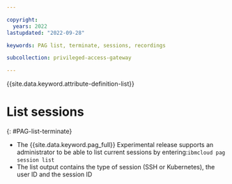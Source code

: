 ```yaml
---

copyright:
  years: 2022
lastupdated: "2022-09-28"

keywords: PAG list, terminate, sessions, recordings

subcollection: privileged-access-gateway

---
```


{{site.data.keyword.attribute-definition-list}}

# List sessions​
{: #PAG-list-terminate}

- The {{site.data.keyword.pag_full}} Experimental release supports an administrator to be able to list current sessions by entering:​ `ibmcloud pag session list`​
- The list output contains the type of session (SSH or Kubernetes), the user ID and the session ID​​
    ​
